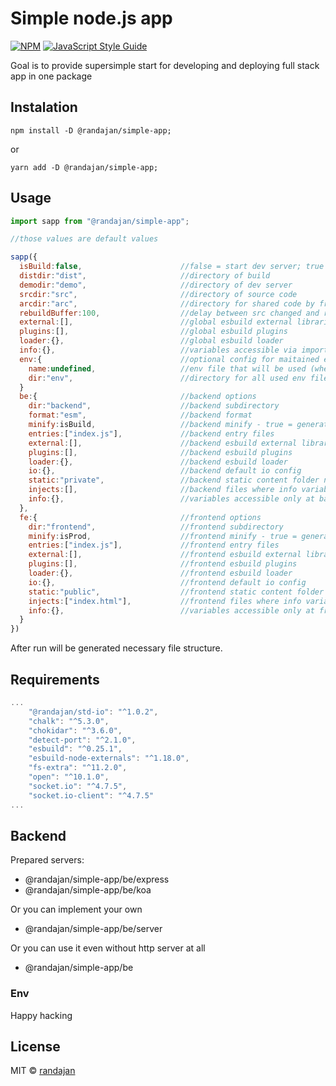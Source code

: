 # Simple node.js app

[![NPM](https://img.shields.io/npm/v/@randajan/simple-app.svg)](https://www.npmjs.com/package/@randajan/simple-lib) [![JavaScript Style Guide](https://img.shields.io/badge/code_style-standard-brightgreen.svg)](https://standardjs.com)

Goal is to provide supersimple start for developing and deploying full stack app in one package

## Instalation

```console
npm install -D @randajan/simple-app;
```

or

```console
yarn add -D @randajan/simple-app;
```

## Usage

```javascript
import sapp from "@randajan/simple-app";

//those values are default values

sapp({
  isBuild:false,                      //false = start dev server; true = generate minify build
  distdir:"dist",                     //directory of build
  demodir:"demo",                     //directory of dev server
  srcdir:"src",                       //directory of source code
  arcdir:"arc",                       //directory for shared code by frontend and backend
  rebuildBuffer:100,                  //delay between src changed and rebuild happend
  external:[],                        //global esbuild external libraries
  plugins:[],                         //global esbuild plugins
  loader:{},                          //global esbuild loader
  info:{},                            //variables accessible via import info from "@randajan/simple-app/info"
  env:{                               //optional config for maitained env file
    name:undefined,                   //env file that will be used (when isBuild=true this is ignored)
    dir:"env",                        //directory for all used env files
  }
  be:{                                //backend options
    dir:"backend",                    //backend subdirectory
    format:"esm",                     //backend format
    minify:isBuild,                   //backend minify - true = generate minify build; if null then isProd 
    entries:["index.js"],             //backend entry files
    external:[],                      //backend esbuild external libraries
    plugins:[],                       //backend esbuild plugins
    loader:{},                        //backend esbuild loader
    io:{},                            //backend default io config
    static:"private",                 //backend static content folder name
    injects:[],                       //backend files where info variables will be injected between brackets {{name}}
    info:{},                          //variables accessible only at backend via import info from "@randajan/simple-app/info"
  },
  fe:{                                //frontend options
    dir:"frontend",                   //frontend subdirectory
    minify:isProd,                    //frontend minify - true = generate minify build; if null then isProd 
    entries:["index.js"],             //frontend entry files
    external:[],                      //frontend esbuild external libraries
    plugins:[],                       //frontend esbuild plugins
    loader:{},                        //frontend esbuild loader
    io:{},                            //frontend default io config
    static:"public",                  //frontend static content folder name
    injects:["index.html"],           //frontend files where info variables will be injected between brackets {{name}}
    info:{},                          //variables accessible only at frontend via import info from "@randajan/simple-app/info"
  }
})

```

After run will be generated necessary file structure.

## Requirements

```javascript
...
    "@randajan/std-io": "^1.0.2",
    "chalk": "^5.3.0",
    "chokidar": "^3.6.0",
    "detect-port": "^2.1.0",
    "esbuild": "^0.25.1",
    "esbuild-node-externals": "^1.18.0",
    "fs-extra": "^11.2.0",
    "open": "^10.1.0",
    "socket.io": "^4.7.5",
    "socket.io-client": "^4.7.5"
...
```

## Backend
Prepared servers:

- @randajan/simple-app/be/express
- @randajan/simple-app/be/koa

Or you can implement your own 
- @randajan/simple-app/be/server

Or you can use it even without http server at all
- @randajan/simple-app/be

### Env


Happy hacking

## License

MIT © [randajan](https://github.com/randajan)